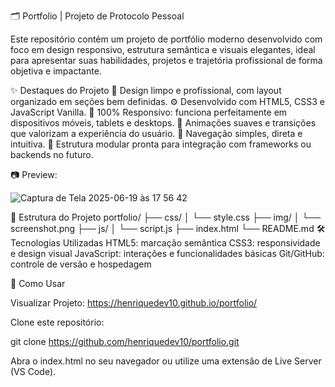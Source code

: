 🗂️ Portfolio | Projeto de Protocolo Pessoal

Este repositório contém um projeto de portfólio moderno desenvolvido com foco em design responsivo, estrutura semântica e visuais elegantes, ideal para apresentar suas habilidades, projetos e trajetória profissional de forma objetiva e impactante.

✨ Destaques do Projeto
🎨 Design limpo e profissional, com layout organizado em seções bem definidas.
⚙️ Desenvolvido com HTML5, CSS3 e JavaScript Vanilla.
📱 100% Responsivo: funciona perfeitamente em dispositivos móveis, tablets e desktops.
🚀 Animações suaves e transições que valorizam a experiência do usuário.
🧭 Navegação simples, direta e intuitiva.
📄 Estrutura modular pronta para integração com frameworks ou backends no futuro.

📷 Preview:

![Captura de Tela 2025-06-19 às 17 56 42](https://github.com/user-attachments/assets/1d1d8bd8-504b-4b1f-a7a1-4b48c384581e)

📁 Estrutura do Projeto
portfolio/
├── css/
│   └── style.css
├── img/
│   └── screenshot.png
├── js/
│   └── script.js
├── index.html
└── README.md
🛠️ Tecnologias Utilizadas
HTML5: marcação semântica
CSS3: responsividade e design visual
JavaScript: interações e funcionalidades básicas
Git/GitHub: controle de versão e hospedagem

🧪 Como Usar

Visualizar Projeto:
https://henriquedev10.github.io/portfolio/


Clone este repositório:

git clone https://github.com/henriquedev10/portfolio.git

Abra o index.html no seu navegador ou utilize uma extensão de Live Server (VS Code).


